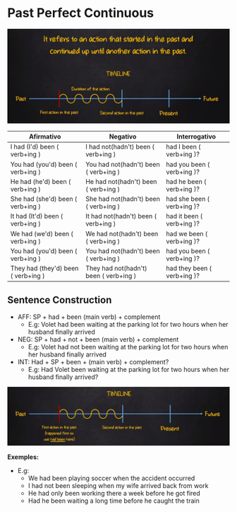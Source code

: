 # Past Perfect Continuous

![TIMELINE](./PastPerfectContinuous.png)

| Afirmativo         | Negativo              | Interrogativo        |
|--------------------|-----------------------|----------------------|
| I had (I'd) been ( verb+ing )| I had not(hadn't) been ( verb+ing ) | had I been ( verb+ing )?|
| You had (you'd) been ( verb+ing )| You had not(hadn't) been ( verb+ing ) | had you been ( verb+ing )?|
| He had (he'd) been ( verb+ing ) | He had not(hadn't) been ( verb+ing )| had he been ( verb+ing )?|
| She had (she'd) been ( verb+ing ) | She had not(hadn't) been ( verb+ing ) | had she been ( verb+ing )?|
| It had (It'd) been ( verb+ing ) | It had not(hadn't) been ( verb+ing ) | had it been ( verb+ing )?|
| We had (we'd) been ( verb+ing ) | We had not(hadn't) been ( verb+ing ) | had we been ( verb+ing )?|
| You had (you'd) been ( verb+ing ) | You had not(hadn't) been ( verb+ing ) | had you been ( verb+ing )?|
| They had (they'd) been ( verb+ing ) | They had not(hadn't) been ( verb+ing ) | had they been ( verb+ing )?|

## Sentence Construction

- AFF: SP + had + been (main verb) + complement
  - E.g: Volet had been waiting at the parking lot for two hours when her husband finally arrived
- NEG: SP + had + not + been (main verb) + complement
  - E.g: Volet had not been waiting at the parking lot for two hours when her husband finally arrived
- INT: Had + SP + been + (main verb) + complement?
  - E.g: Had Volet been waiting at the parking lot for two hours when her husband finally arrived?

![TIMELINE](./PastPerfectContinuousTwo.png)

**Exemples:**

- E.g:
  - We had been playing soccer when the accident occurred
  - I had not been sleeping when my wife arrived back from work
  - He had only been working there a week before he got fired
  - Had he been waiting a long time before he caught the train
